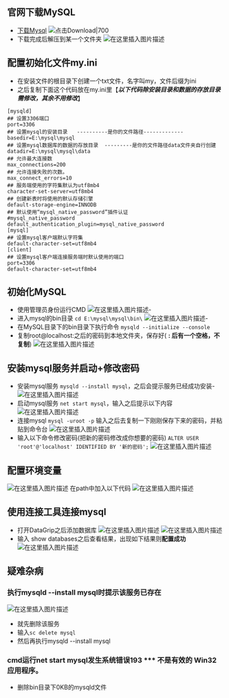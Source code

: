 ## 官网下载MySQL
- [下载Mysql](https://dev.mysql.com/downloads/mysql/)
![点击Download|700](https://img-blog.csdnimg.cn/2021052417324674.png?x-oss-process=image/watermark,type_ZmFuZ3poZW5naGVpdGk,shadow_10,text_aHR0cHM6Ly9ibG9nLmNzZG4ubmV0L3dlaXhpbl80MzU3OTAxNQ==,size_16,color_FFFFFF,t_70)
- 下载完成后解压到某一个文件夹
![在这里插入图片描述](https://img-blog.csdnimg.cn/20210524173506685.png?x-oss-process=image/watermark,type_ZmFuZ3poZW5naGVpdGk,shadow_10,text_aHR0cHM6Ly9ibG9nLmNzZG4ubmV0L3dlaXhpbl80MzU3OTAxNQ==,size_16,color_FFFFFF,t_70)
## 配置初始化文件my.ini
- 在安装文件的根目录下创建一个txt文件，名字叫my，文件后缀为ini
- 之后复制下面这个代码放在my.ini里【***以下代码除安装目录和数据的存放目录需修改，其余不用修改***】

```
[mysqld]
## 设置3306端口
port=3306
## 设置mysql的安装目录   ----------是你的文件路径-------------
basedir=E:\mysql\mysql
## 设置mysql数据库的数据的存放目录  ---------是你的文件路径data文件夹自行创建
datadir=E:\mysql\mysql\data
## 允许最大连接数
max_connections=200
## 允许连接失败的次数。
max_connect_errors=10
## 服务端使用的字符集默认为utf8mb4
character-set-server=utf8mb4
## 创建新表时将使用的默认存储引擎
default-storage-engine=INNODB
## 默认使用“mysql_native_password”插件认证
#mysql_native_password
default_authentication_plugin=mysql_native_password
[mysql]
## 设置mysql客户端默认字符集
default-character-set=utf8mb4
[client]
## 设置mysql客户端连接服务端时默认使用的端口
port=3306
default-character-set=utf8mb4
```

## 初始化MySQL
- 使用管理员身份运行CMD
![在这里插入图片描述](https://img-blog.csdnimg.cn/20210524174426362.png?x-oss-process=image/watermark,type_ZmFuZ3poZW5naGVpdGk,shadow_10,text_aHR0cHM6Ly9ibG9nLmNzZG4ubmV0L3dlaXhpbl80MzU3OTAxNQ==,size_16,color_FFFFFF,t_70)-
- 进入mysql的bin目录 `cd E:\mysql\mysql\bin\`
![在这里插入图片描述](https://img-blog.csdnimg.cn/20210524174552515.png)-
- 在MySQL目录下的bin目录下执行命令 `mysqld --initialize --console`
- 复制root@localhost:之后的密码到本地文件夹，保存好( **: 后有一个空格，不复制**)
![在这里插入图片描述](https://img-blog.csdnimg.cn/20210525093717642.png)

## 安装mysql服务并启动+修改密码
- 安装mysql服务 `mysqld --install mysql`，之后会提示服务已经成功安装-
![在这里插入图片描述](https://img-blog.csdnimg.cn/20210525093910256.png)
- 启动mysql服务 `net start mysql`，输入之后提示以下内容
![在这里插入图片描述](https://img-blog.csdnimg.cn/20210525094002685.png)
- 连接mysql `mysql -uroot -p` 输入之后去复制一下刚刚保存下来的密码，并粘贴到命令台
![在这里插入图片描述](https://img-blog.csdnimg.cn/2021052509403911.png?x-oss-process=image/watermark,type_ZmFuZ3poZW5naGVpdGk,shadow_10,text_aHR0cHM6Ly9ibG9nLmNzZG4ubmV0L3dlaXhpbl80MzU3OTAxNQ==,size_16,color_FFFFFF,t_70)
- 输入以下命令修改密码(把新的密码修改成你想要的密码) `ALTER USER 'root'@'localhost' IDENTIFIED BY '新的密码';`
![在这里插入图片描述](https://img-blog.csdnimg.cn/20210525094411413.png)

## 配置环境变量
![在这里插入图片描述](https://img-blog.csdnimg.cn/20210525100357202.png?x-oss-process=image/watermark,type_ZmFuZ3poZW5naGVpdGk,shadow_10,text_aHR0cHM6Ly9ibG9nLmNzZG4ubmV0L3dlaXhpbl80MzU3OTAxNQ==,size_16,color_FFFFFF,t_70)
在path中加入以下代码
![在这里插入图片描述](https://img-blog.csdnimg.cn/2021052510042863.png?x-oss-process=image/watermark,type_ZmFuZ3poZW5naGVpdGk,shadow_10,text_aHR0cHM6Ly9ibG9nLmNzZG4ubmV0L3dlaXhpbl80MzU3OTAxNQ==,size_16,color_FFFFFF,t_70)

## 使用连接工具连接mysql
- 打开DataGrip之后添加数据库
![在这里插入图片描述](https://img-blog.csdnimg.cn/20210531154902665.png?x-oss-process=image/watermark,type_ZmFuZ3poZW5naGVpdGk,shadow_10,text_aHR0cHM6Ly9ibG9nLmNzZG4ubmV0L3dlaXhpbl80MzU3OTAxNQ==,size_16,color_FFFFFF,t_70)
![在这里插入图片描述](https://img-blog.csdnimg.cn/20210531155954575.png?x-oss-process=image/watermark,type_ZmFuZ3poZW5naGVpdGk,shadow_10,text_aHR0cHM6Ly9ibG9nLmNzZG4ubmV0L3dlaXhpbl80MzU3OTAxNQ==,size_16,color_FFFFFF,t_70)
- 输入 show databases之后查看结果，出现如下结果则**配置成功**
![在这里插入图片描述](https://img-blog.csdnimg.cn/20210531160620941.png?x-oss-process=image/watermark,type_ZmFuZ3poZW5naGVpdGk,shadow_10,text_aHR0cHM6Ly9ibG9nLmNzZG4ubmV0L3dlaXhpbl80MzU3OTAxNQ==,size_16,color_FFFFFF,t_70)

## 疑难杂病
### 执行mysqld --install mysql时提示该服务已存在
![在这里插入图片描述](https://img-blog.csdnimg.cn/20210525095818371.png)
- 就先删除该服务
- 输入`sc delete mysql`
- 然后再执行mysqld --install mysql

### cmd运行net start mysql发生系统错误193 *** 不是有效的 Win32 应用程序。
- 删除bin目录下0KB的mysqld文件


